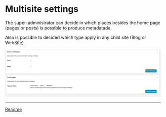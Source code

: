 # Multisite settings

The super-administrator can decide in which places besides the home page (pages or posts) is possible to produce metadatada.

Also is possible to decided which type apply in any child site (Blog or WebSite).

![settings mu](/doc/images/settings-mu.png)

---

[Readme](//Readme.md)
